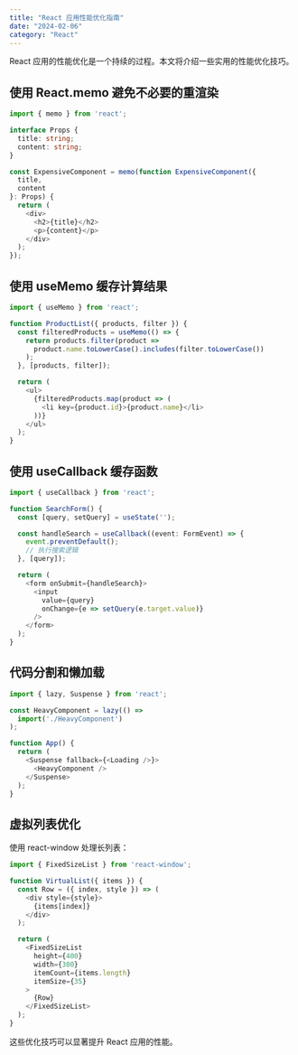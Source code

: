 ```yaml
---
title: "React 应用性能优化指南"
date: "2024-02-06"
category: "React"
---
```


React 应用的性能优化是一个持续的过程。本文将介绍一些实用的性能优化技巧。

## 使用 React.memo 避免不必要的重渲染

```typescript
import { memo } from 'react';

interface Props {
  title: string;
  content: string;
}

const ExpensiveComponent = memo(function ExpensiveComponent({ 
  title, 
  content 
}: Props) {
  return (
    <div>
      <h2>{title}</h2>
      <p>{content}</p>
    </div>
  );
});
```

## 使用 useMemo 缓存计算结果

```typescript
import { useMemo } from 'react';

function ProductList({ products, filter }) {
  const filteredProducts = useMemo(() => {
    return products.filter(product => 
      product.name.toLowerCase().includes(filter.toLowerCase())
    );
  }, [products, filter]);

  return (
    <ul>
      {filteredProducts.map(product => (
        <li key={product.id}>{product.name}</li>
      ))}
    </ul>
  );
}
```

## 使用 useCallback 缓存函数

```typescript
import { useCallback } from 'react';

function SearchForm() {
  const [query, setQuery] = useState('');

  const handleSearch = useCallback((event: FormEvent) => {
    event.preventDefault();
    // 执行搜索逻辑
  }, [query]);

  return (
    <form onSubmit={handleSearch}>
      <input
        value={query}
        onChange={e => setQuery(e.target.value)}
      />
    </form>
  );
}
```

## 代码分割和懒加载

```typescript
import { lazy, Suspense } from 'react';

const HeavyComponent = lazy(() => 
  import('./HeavyComponent')
);

function App() {
  return (
    <Suspense fallback={<Loading />}>
      <HeavyComponent />
    </Suspense>
  );
}
```

## 虚拟列表优化

使用 react-window 处理长列表：

```typescript
import { FixedSizeList } from 'react-window';

function VirtualList({ items }) {
  const Row = ({ index, style }) => (
    <div style={style}>
      {items[index]}
    </div>
  );

  return (
    <FixedSizeList
      height={400}
      width={300}
      itemCount={items.length}
      itemSize={35}
    >
      {Row}
    </FixedSizeList>
  );
}
```

这些优化技巧可以显著提升 React 应用的性能。 